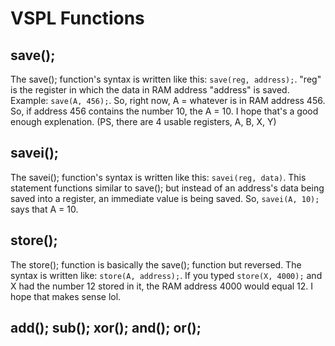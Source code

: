 # VSPL Functions

## save();

The save(); function's syntax is written like this: `save(reg, address);`. "reg" is the register in which the data in RAM address "address"
is saved. Example: `save(A, 456);`. So, right now, A = whatever is in RAM address 456. So, if address 456 contains the number 10, the A = 10. I hope that's a good enough explenation. (PS, there are 4 usable registers, A, B, X, Y)

## savei();

The savei(); function's syntax is written like this: `savei(reg, data)`. This statement functions similar to save(); but instead of an address's data being saved into a register, an immediate value is being saved. So, `savei(A, 10);` says that A = 10.

## store();

The store(); function is basically the save(); function but reversed. The syntax is written like: `store(A, address);`. If you typed `store(X, 4000);` and X had the number 12 stored in it, the RAM address 4000 would equal 12. I hope that makes sense lol.

## add(); sub(); xor(); and(); or();

